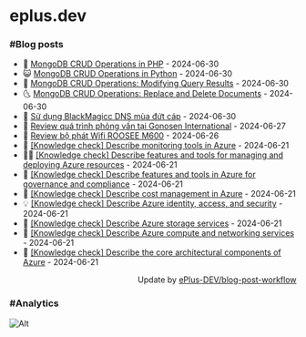 # eplus.dev

### #Blog posts

<!-- BLOG-POST-LIST:START -->
 - 🧰 [MongoDB CRUD Operations in PHP](https://eplus.dev/mongodb-crud-operations-in-php) - 2024-06-30
 - 😺 [MongoDB CRUD Operations in Python](https://eplus.dev/mongodb-crud-operations-in-python) - 2024-06-30
 - 🗽 [MongoDB CRUD Operations: Modifying Query Results](https://eplus.dev/mongodb-crud-operations-modifying-query-results) - 2024-06-30
 - 🌜 [MongoDB CRUD Operations: Replace and Delete Documents](https://eplus.dev/mongodb-crud-operations-replace-and-delete-documents) - 2024-06-30
 - 📝 [Sử dụng BlackMagicc DNS mùa đứt cáp](https://eplus.dev/su-dung-blackmagicc-dns-mua-dut-cap) - 2024-06-30
 - 🚀 [Review quá trình phỏng vấn tại Gonosen International](https://eplus.dev/review-qua-trinh-phong-van-tai-gonosen-international) - 2024-06-27
 - 💼 [Review bộ phát Wifi ROOSEE M600](https://eplus.dev/review-bo-phat-wifi-roosee-m600) - 2024-06-26
 - 🦣 [[Knowledge check] Describe monitoring tools in Azure](https://eplus.dev/knowledge-check-describe-monitoring-tools-in-azure) - 2024-06-21
 - 👨‍🏫 [[Knowledge check] Describe features and tools for managing and deploying Azure resources](https://eplus.dev/knowledge-check-describe-features-and-tools-for-managing-and-deploying-azure-resources) - 2024-06-21
 - 🔭 [[Knowledge check] Describe features and tools in Azure for governance and compliance](https://eplus.dev/knowledge-check-describe-features-and-tools-in-azure-for-governance-and-compliance) - 2024-06-21
 - 🤡 [[Knowledge check] Describe cost management in Azure](https://eplus.dev/knowledge-check-describe-cost-management-in-azure) - 2024-06-21
 - 💡 [[Knowledge check] Describe Azure identity, access, and security](https://eplus.dev/knowledge-check-describe-azure-identity-access-and-security) - 2024-06-21
 - 🦣 [[Knowledge check] Describe Azure storage services](https://eplus.dev/knowledge-check-describe-azure-storage-services) - 2024-06-21
 - 💪 [[Knowledge check] Describe Azure compute and networking services](https://eplus.dev/knowledge-check-describe-azure-compute-and-networking-services) - 2024-06-21
 - 🤡 [[Knowledge check] Describe the core architectural components of Azure](https://eplus.dev/knowledge-check-describe-the-core-architectural-components-of-azure) - 2024-06-21<!-- BLOG-POST-LIST:END -->

<div align="right">
  Update by <a target="_blank"
    href="https://github.com/ePlus-DEV/blog-post-workflow">ePlus-DEV/blog-post-workflow</a>
</div>

### #Analytics
![Alt](https://repobeats.axiom.co/api/embed/9990f7cddfbad8d834990b10ccad05f81ac1096f.svg "Repobeats analytics image")
